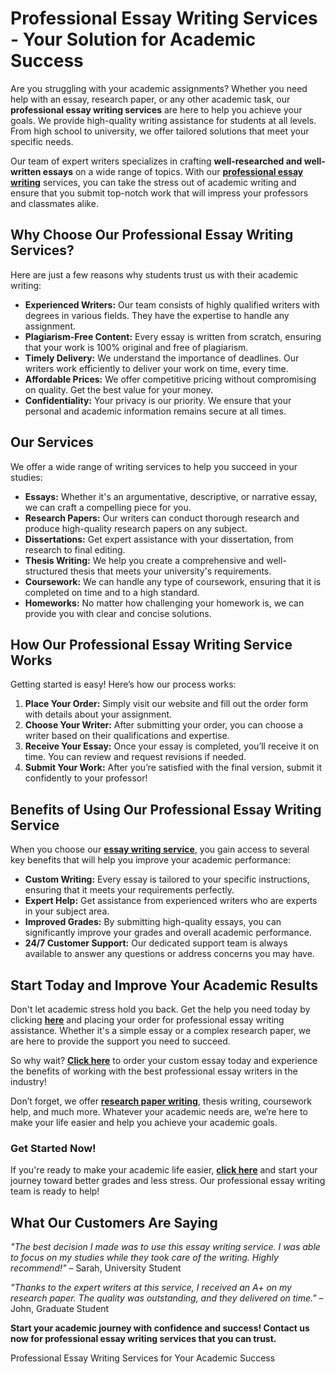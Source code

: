 <h1>Professional Essay Writing Services - Your Solution for Academic Success</h1>

<p>Are you struggling with your academic assignments? Whether you need help with an essay, research paper, or any other academic task, our <strong>professional essay writing services</strong> are here to help you achieve your goals. We provide high-quality writing assistance for students at all levels. From high school to university, we offer tailored solutions that meet your specific needs. </p>

<p>Our team of expert writers specializes in crafting <strong>well-researched and well-written essays</strong> on a wide range of topics. With our <a href="https://tinyurl.com/topessay?keyword=professional+essay+writing"><strong>professional essay writing</strong></a> services, you can take the stress out of academic writing and ensure that you submit top-notch work that will impress your professors and classmates alike.</p>

<h2>Why Choose Our Professional Essay Writing Services?</h2>
<p>Here are just a few reasons why students trust us with their academic writing:</p>
<ul>
  <li><strong>Experienced Writers:</strong> Our team consists of highly qualified writers with degrees in various fields. They have the expertise to handle any assignment.</li>
  <li><strong>Plagiarism-Free Content:</strong> Every essay is written from scratch, ensuring that your work is 100% original and free of plagiarism.</li>
  <li><strong>Timely Delivery:</strong> We understand the importance of deadlines. Our writers work efficiently to deliver your work on time, every time.</li>
  <li><strong>Affordable Prices:</strong> We offer competitive pricing without compromising on quality. Get the best value for your money.</li>
  <li><strong>Confidentiality:</strong> Your privacy is our priority. We ensure that your personal and academic information remains secure at all times.</li>
</ul>

<h2>Our Services</h2>
<p>We offer a wide range of writing services to help you succeed in your studies:</p>
<ul>
  <li><strong>Essays:</strong> Whether it's an argumentative, descriptive, or narrative essay, we can craft a compelling piece for you.</li>
  <li><strong>Research Papers:</strong> Our writers can conduct thorough research and produce high-quality research papers on any subject.</li>
  <li><strong>Dissertations:</strong> Get expert assistance with your dissertation, from research to final editing.</li>
  <li><strong>Thesis Writing:</strong> We help you create a comprehensive and well-structured thesis that meets your university's requirements.</li>
  <li><strong>Coursework:</strong> We can handle any type of coursework, ensuring that it is completed on time and to a high standard.</li>
  <li><strong>Homeworks:</strong> No matter how challenging your homework is, we can provide you with clear and concise solutions.</li>
</ul>

<h2>How Our Professional Essay Writing Service Works</h2>
<p>Getting started is easy! Here’s how our process works:</p>
<ol>
  <li><strong>Place Your Order:</strong> Simply visit our website and fill out the order form with details about your assignment.</li>
  <li><strong>Choose Your Writer:</strong> After submitting your order, you can choose a writer based on their qualifications and expertise.</li>
  <li><strong>Receive Your Essay:</strong> Once your essay is completed, you’ll receive it on time. You can review and request revisions if needed.</li>
  <li><strong>Submit Your Work:</strong> After you’re satisfied with the final version, submit it confidently to your professor!</li>
</ol>

<h2>Benefits of Using Our Professional Essay Writing Service</h2>
<p>When you choose our <a href="https://tinyurl.com/topessay?keyword=professional+essay+writing"><strong>essay writing service</strong></a>, you gain access to several key benefits that will help you improve your academic performance:</p>
<ul>
  <li><strong>Custom Writing:</strong> Every essay is tailored to your specific instructions, ensuring that it meets your requirements perfectly.</li>
  <li><strong>Expert Help:</strong> Get assistance from experienced writers who are experts in your subject area.</li>
  <li><strong>Improved Grades:</strong> By submitting high-quality essays, you can significantly improve your grades and overall academic performance.</li>
  <li><strong>24/7 Customer Support:</strong> Our dedicated support team is always available to answer any questions or address concerns you may have.</li>
</ul>

<h2>Start Today and Improve Your Academic Results</h2>
<p>Don't let academic stress hold you back. Get the help you need today by clicking <a href="https://tinyurl.com/topessay?keyword=professional+essay+writing"><strong>here</strong></a> and placing your order for professional essay writing assistance. Whether it's a simple essay or a complex research paper, we are here to provide the support you need to succeed.</p>

<p>So why wait? <strong><a href="https://tinyurl.com/topessay?keyword=professional+essay+writing">Click here</a></strong> to order your custom essay today and experience the benefits of working with the best professional essay writers in the industry!</p>

<p>Don’t forget, we offer <a href="https://tinyurl.com/topessay?keyword=professional+essay+writing"><strong>research paper writing</strong></a>, thesis writing, coursework help, and much more. Whatever your academic needs are, we’re here to make your life easier and help you achieve your academic goals.</p>

<h3>Get Started Now!</h3>
<p>If you're ready to make your academic life easier, <a href="https://tinyurl.com/topessay?keyword=professional+essay+writing"><strong>click here</strong></a> and start your journey toward better grades and less stress. Our professional essay writing team is ready to help!</p>

<h2>What Our Customers Are Saying</h2>
<p><em>"The best decision I made was to use this essay writing service. I was able to focus on my studies while they took care of the writing. Highly recommend!"</em> – Sarah, University Student</p>
<p><em>"Thanks to the expert writers at this service, I received an A+ on my research paper. The quality was outstanding, and they delivered on time." </em> – John, Graduate Student</p>

<p><strong>Start your academic journey with confidence and success! Contact us now for professional essay writing services that you can trust.</strong></p>
Professional Essay Writing Services for Your Academic Success
